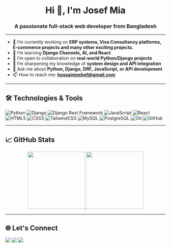 <h1 align="center">Hi 👋, I'm Josef Mia </h1>
<h3 align="center">A passionate full-stack web developer from Bangladesh</h3>

---

- 🔭 I’m currently working on **ERP systems, Visa Consultancy platforms, E-commerce projects and many other exciting projects.**
- 🌱 I’m learning **Django Channels, AI, and React**
- 👯 I’m open to collaboration on **real-world Python/Django projects**
- 🧠 I’m sharpening my knowledge of **system design and API integration**
- 💬 Ask me about **Python, Django, DRF, JavaScript, or API development**
- 📫 How to reach me: **hossainjoshef@gmail.com**
---

## 🛠️ Technologies & Tools

![Python](https://img.shields.io/badge/-Python-05122A?style=flat&logo=python)
![Django](https://img.shields.io/badge/-Django-092E20?style=flat&logo=django)
![Django Rest Framework](https://img.shields.io/badge/-DRF-ffffff?style=flat&logo=django)
![JavaScript](https://img.shields.io/badge/-JavaScript-F7DF1E?style=flat&logo=javascript&logoColor=black)
![React](https://img.shields.io/badge/-React-20232A?style=flat&logo=react)
![HTML5](https://img.shields.io/badge/-HTML5-E34F26?style=flat&logo=html5&logoColor=white)
![CSS3](https://img.shields.io/badge/-CSS3-1572B6?style=flat&logo=css3)
![TailwindCSS](https://img.shields.io/badge/-TailwindCSS-38B2AC?style=flat&logo=tailwind-css)
![MySQL](https://img.shields.io/badge/-MySQL-00758F?style=flat&logo=mysql)
![PostgreSQL](https://img.shields.io/badge/-PostgreSQL-336791?style=flat&logo=postgresql)
![Git](https://img.shields.io/badge/-Git-F05032?style=flat&logo=git)
![GitHub](https://img.shields.io/badge/-GitHub-181717?style=flat&logo=github)

---

## 📈 GitHub Stats

<div align="center"> <a href="https://github.com/joshef0196"> <img height="180em" src="https://github-readme-stats.vercel.app/api?username=joshef0196&show_icons=true&count_private=true&hide_border=true&title_color=FF6B81&icon_color=F7B801&text_color=FFFFFF&bg_color=0D1117" /> </a> <a href="https://github.com/joshef0196"> <img height="180em" src="https://github-readme-stats.vercel.app/api/top-langs/?username=joshef0196&layout=compact&hide_border=true&title_color=FF6B81&text_color=FFFFFF&bg_color=0D1117" /> </a> </div>

---

## 🌐 Let's Connect

<p>
  <a href="mailto:joshef0196@gmail.com"><img src="https://img.shields.io/badge/-Email-red?style=flat&logo=gmail&logoColor=white"/></a>
  <a href="https://github.com/joshef0196"><img src="https://img.shields.io/badge/-LinkedIn-blue?style=flat&logo=linkedin"/></a>
  <a href="https://joshef0196.github.io"><img src="https://img.shields.io/badge/-Portfolio-black?style=flat&logo=github"/></a>
</p>
 

